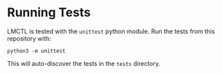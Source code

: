 # Running Tests

LMCTL is tested with the `unittest` python module. Run the tests from this repository with:

```
python3 -m unittest
```

This will auto-discover the tests in the `tests` directory.
